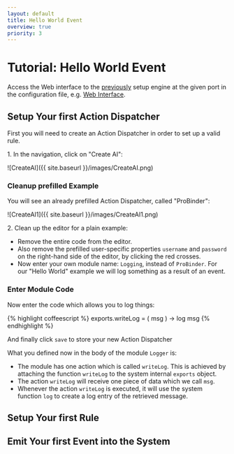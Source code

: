 ```yaml
---
layout: default
title: Hello World Event
overview: true
priority: 3
---
```



Tutorial: Hello World Event
===========================

Access the Web interface to the [previously](installation.html) setup engine at the given port in the configuration file, e.g. [Web Interface](http://localhost:8125).




## Setup Your first Action Dispatcher

First you will need to create an Action Dispatcher in order to set up a valid rule.

1\. In the navigation, click on "Create AI":

![CreateAI]({{ site.baseurl }}/images/CreateAI.png)



### Cleanup prefilled Example

You will see an already prefilled Action Dispatcher, called "ProBinder":

![CreateAI1]({{ site.baseurl }}/images/CreateAI1.png)

2\. Clean up the editor for a plain example:

- Remove the entire code from the editor.
- Also remove the prefilled user-specific properties `username` and `password` on the right-hand side of the editor, by clicking the red crosses.
- Now enter your own module name: `Logging`, instead of `ProBinder`. For our "Hello World" example we will log something as a result of an event.



### Enter Module Code

Now enter the code which allows you to log things:

{% highlight coffeescript %}
exports.writeLog = ( msg ) ->
    log msg
{% endhighlight %}

And finally click `save` to store your new Action Dispatcher

What you defined now in the body of the module `Logger` is:

- The module has one action which is called `writeLog`. This is achieved by attaching the function `writeLog` to the system internal `exports` object.
- The action `writeLog` will receive one piece of data which we call `msg`.
- Whenever the action `writeLog` is executed, it will use the system function `log` to create a log entry of the retrieved message.


## Setup Your first Rule


## Emit Your first Event into the System